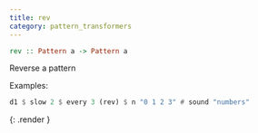 ```yaml
---
title: rev
category: pattern_transformers
---
```


~~~~ haskell
rev :: Pattern a -> Pattern a
~~~~

Reverse a pattern

Examples:

~~~~ haskell
d1 $ slow 2 $ every 3 (rev) $ n "0 1 2 3" # sound "numbers"
~~~~
{: .render }
